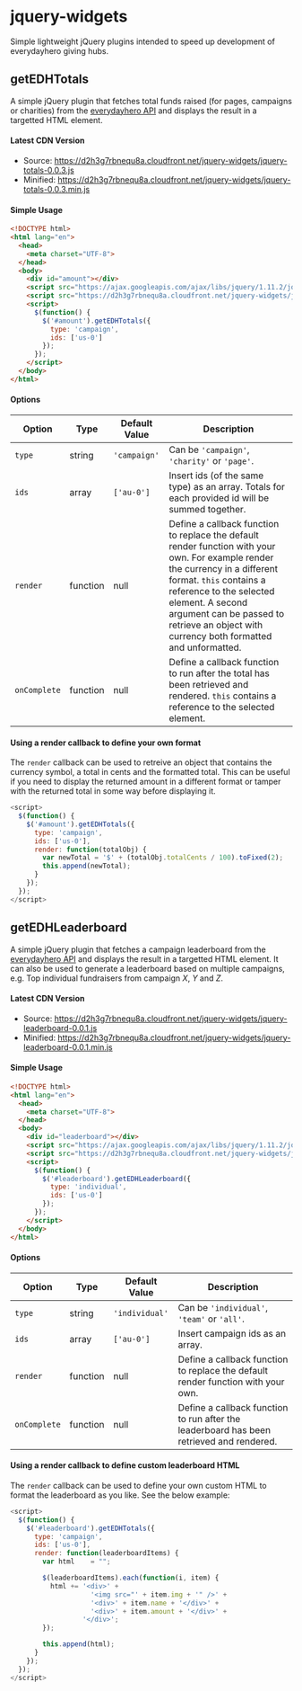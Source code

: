 # jquery-widgets

Simple lightweight jQuery plugins intended to speed up development of everydayhero giving hubs.

## getEDHTotals

A simple jQuery plugin that fetches total funds raised (for pages, campaigns or charities) from the [everydayhero API](http://developer.everydayhero.com/totals/) and displays the result in a targetted HTML element.

#### Latest CDN Version

- Source: https://d2h3g7rbnequ8a.cloudfront.net/jquery-widgets/jquery-totals-0.0.3.js
- Minified: https://d2h3g7rbnequ8a.cloudfront.net/jquery-widgets/jquery-totals-0.0.3.min.js


#### Simple Usage

```html
<!DOCTYPE html>
<html lang="en">
  <head>
    <meta charset="UTF-8">
  </head>
  <body>
    <div id="amount"></div>
    <script src="https://ajax.googleapis.com/ajax/libs/jquery/1.11.2/jquery.min.js"></script>
    <script src="https://d2h3g7rbnequ8a.cloudfront.net/jquery-widgets/jquery-totals-0.0.3.min.js"></script>
    <script>
      $(function() {
        $('#amount').getEDHTotals({
          type: 'campaign',
          ids: ['us-0']
        });
      });
    </script>
  </body>
</html>
```

#### Options

| Option    | Type      | Default Value      | Description        |
| --------- | --------- | ------------------ | ------------------ |
| `type`    | string    | `'campaign'`       | Can be `'campaign'`, `'charity'` or `'page'`. |
| `ids`     | array     | `['au-0']`         | Insert ids (of the same type) as an array. Totals for each provided id will be summed together. |
| `render`  | function  | null               | Define a callback function to replace the default render function with your own. For example render the currency in a different format. `this` contains a reference to the selected element. A second argument can be passed to retrieve an object with currency both formatted and unformatted. |
| `onComplete` | function | null               | Define a callback function to run after the total has been retrieved and rendered. `this` contains a reference to the selected element. |

#### Using a render callback to define your own format

The `render` callback can be used to retreive an object that contains the currency symbol, a total in cents and the formatted total. This can be useful if you need to display the returned amount in a different format or tamper with the returned total in some way before displaying it.

```js
<script>
  $(function() {
    $('#amount').getEDHTotals({
      type: 'campaign',
      ids: ['us-0'],
      render: function(totalObj) {
        var newTotal = '$' + (totalObj.totalCents / 100).toFixed(2);
        this.append(newTotal);
      }
    });
  });
</script>
```


## getEDHLeaderboard

A simple jQuery plugin that fetches a campaign leaderboard from the [everydayhero API](http://developer.everydayhero.com/leaderboards/) and displays the result in a targetted HTML element. It can also be used to generate a leaderboard based on multiple campaigns, e.g. Top individual fundraisers from campaign _X_, _Y_ and _Z_.

#### Latest CDN Version

- Source: https://d2h3g7rbnequ8a.cloudfront.net/jquery-widgets/jquery-leaderboard-0.0.1.js
- Minified: https://d2h3g7rbnequ8a.cloudfront.net/jquery-widgets/jquery-leaderboard-0.0.1.min.js


#### Simple Usage

```html
<!DOCTYPE html>
<html lang="en">
  <head>
    <meta charset="UTF-8">
  </head>
  <body>
    <div id="leaderboard"></div>
    <script src="https://ajax.googleapis.com/ajax/libs/jquery/1.11.2/jquery.min.js"></script>
    <script src="https://d2h3g7rbnequ8a.cloudfront.net/jquery-widgets/jquery-leaderboard-0.0.1.min.js"></script>
    <script>
      $(function() {
        $('#leaderboard').getEDHLeaderboard({
          type: 'individual',
          ids: ['us-0']
        });
      });
    </script>
  </body>
</html>
```

#### Options

| Option    | Type      | Default Value      | Description        |
| --------- | --------- | ------------------ | ------------------ |
| `type`    | string    | `'individual'`     | Can be `'individual'`, `'team'` or `'all'`. |
| `ids`     | array     | `['au-0']`         | Insert campaign ids as an array. |
| `render`  | function  | null               | Define a callback function to replace the default render function with your own. |
| `onComplete` | function | null             | Define a callback function to run after the leaderboard has been retrieved and rendered. |

#### Using a render callback to define custom leaderboard HTML

The `render` callback can be used to define your own custom HTML to format the leaderboard as you like. See the below example:

```js
<script>
  $(function() {
    $('#leaderboard').getEDHTotals({
      type: 'campaign',
      ids: ['us-0'],
      render: function(leaderboardItems) {
        var html    = "";

        $(leaderboardItems).each(function(i, item) {
          html += '<div>' +
                    '<img src="' + item.img + '" />' +
                    '<div>' + item.name + '</div>' +
                    '<div>' + item.amount + '</div>' +
                  '</div>';
        });

        this.append(html);
      }
    });
  });
</script>
```
